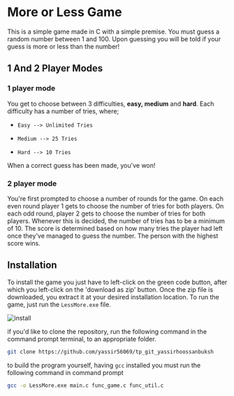 # More or Less Game

This is a simple game made in C with a simple premise. You must guess a random number between 1 and 100.  Upon guessing you will be told if your guess is more or less than the number!

## **1 And 2 Player Modes**

### 1 player mode

You get to choose between 3 difficulties, **easy, medium** and **hard**. Each difficulty has a number of tries, where;

* `Easy --> Unlimited Tries`

* `Medium --> 25 Tries`

* `Hard --> 10 Tries`

When a correct guess has been made, you've won!

### 2 player mode

You're first prompted to choose a number of rounds for the game. On each even round player 1 gets to choose the number of tries for both players. On each odd round, player 2 gets to choose the number of tries for both players. Whenever this is decided, the number of tries has to be a minimum of 10. The score is determined based on how many tries the player had left once they've managed to guess the number. The person with the highest score wins.

## **Installation**

To install the game you just have to left-click on the green code button, after which you left-click on the 'download as zip' button. Once the zip file is downloaded, you extract it at your desired installation location. To run the game, just run the `LessMore.exe` file.

![install](https://i.imgur.com/ljzHXzA.png)

if you'd like to clone the repository, run the following command in the command prompt terminal, to an appropriate folder.

```sh
git clone https://github.com/yassir56069/tp_git_yassirhoossanbuksh
```

to build the program yourself, having `gcc` installed you must run the following command in command prompt

```sh
gcc -o LessMore.exe main.c func_game.c func_util.c
```
